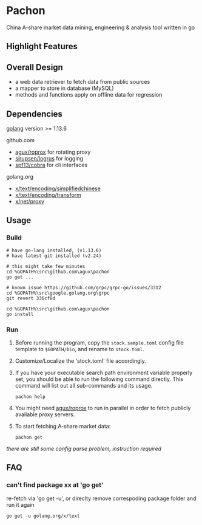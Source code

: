 # Pachon

China A-share market data mining, engineering & analysis tool written in go

## Highlight Features

## Overall Design

- a web data retriever to fetch data from public sources
- a mapper to store in database (MySQL)
- methods and functions apply on offline data for regression

## Dependencies

[golang](https://golang.org/) version >= 1.13.6

github.com

- [agux/roprox](https://github.com/agux/roprox) for rotating proxy
- [sirupsen/logrus](https://github.com/sirupsen/logrus) for logging
- [spf13/cobra](https://github.com/spf13/cobra") for cli interfaces

golang.org

- [x/text/encoding/simplifiedchinese](https://golang.org/x/text/encoding/simplifiedchinese)
- [x/text/encoding/transform](https://golang.org/x/text/encoding/transform)
- [x/net/proxy](https://golang.org/x/net/proxy)

## Usage

### Build

    # have go-lang installed, (v1.13.6)
    # have latest git installed (v2.24)

    # this might take few minutes
    cd %GOPATH%\src\github.com\agux\pachon
    go get ...

    # known issue https://github.com/grpc/grpc-go/issues/3312
    cd %GOPATH%\src\google.golang.org\grpc
    git revert 336cf8d       

    cd %GOPATH%\src\github.com\agux\pachon
    go install

### Run

1. Before running the program, copy the `stock.sample.toml` config file template to `$GOPATH/bin`,
and rename to `stock.toml`.

2. Customize/Localize the 'stock.toml' file accordingly.

3. If you have your executable search path environment variable properly set, you should
be able to run the following command directly. This command will list out all sub-commands
and its usage.

    ```
    pachon help
    ```

4. You might need [agux/roprox](https://github.com/agux/roprox) to run in parallel in order to fetch publicly available proxy servers.

5. To start fetching A-share market data:

    ```
    pachon get
    ```

*there are still some config parse problem, instruction required*

## FAQ

### can't find package xx at 'go get'

re-fetch via 'go get -u', or direclty remove correspoding package folder and run it again

    go get -u golang.org/x/text
